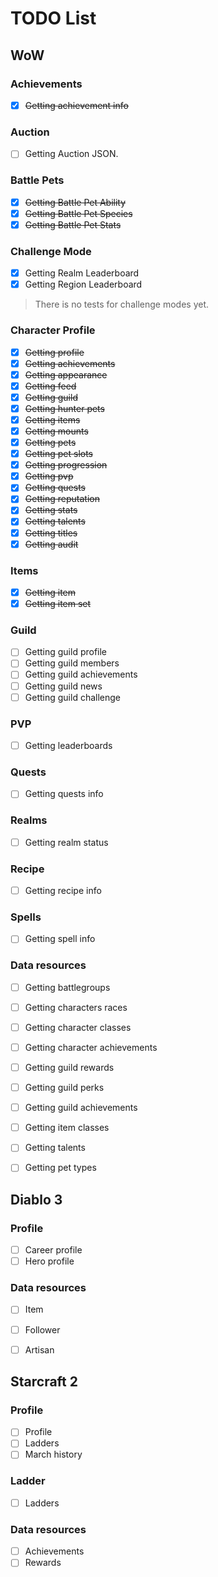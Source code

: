 # TODO List

## WoW

### Achievements

 - [x] ~~Getting achievement info~~

### Auction
 - [ ] Getting Auction JSON.

### Battle Pets
 - [x] ~~Getting Battle Pet Ability~~
 - [x] ~~Getting Battle Pet Species~~
 - [x] ~~Getting Battle Pet Stats~~

### Challenge Mode
 - [x] Getting Realm Leaderboard
 - [x] Getting Region Leaderboard
> There is no tests for challenge modes yet.

### Character Profile

 - [x] ~~Getting profile~~
 - [x] ~~Getting achievements~~
 - [x] ~~Getting appearance~~
 - [x] ~~Getting feed~~
 - [x] ~~Getting guild~~
 - [x] ~~Getting hunter pets~~
 - [x] ~~Getting items~~
 - [x] ~~Getting mounts~~
 - [x] ~~Getting pets~~
 - [x] ~~Getting pet slots~~
 - [x] ~~Getting progression~~
 - [x] ~~Getting pvp~~
 - [x] ~~Getting quests~~
 - [x] ~~Getting reputation~~
 - [x] ~~Getting stats~~
 - [x] ~~Getting talents~~
 - [x] ~~Getting titles~~
 - [x] ~~Getting audit~~

### Items

 - [x] ~~Getting item~~
 - [x] ~~Getting item set~~

### Guild
 - [ ] Getting guild profile
 - [ ] Getting guild members
 - [ ] Getting guild achievements
 - [ ] Getting guild news
 - [ ] Getting guild challenge

### PVP

 - [ ] Getting leaderboards

### Quests

 - [ ] Getting quests info

### Realms

 - [ ] Getting realm status

### Recipe

 - [ ] Getting recipe info

### Spells

 - [ ] Getting spell info

### Data resources

 - [ ] Getting battlegroups
 - [ ] Getting characters races
 - [ ] Getting character classes
 - [ ] Getting character achievements
 - [ ] Getting guild rewards
 - [ ] Getting guild perks
 - [ ] Getting guild achievements
 - [ ] Getting item classes
 - [ ] Getting talents
 - [ ] Getting pet types


## Diablo 3

### Profile

 - [ ] Career profile
 - [ ] Hero profile

### Data resources

 - [ ] Item
 - [ ] Follower
 - [ ] Artisan


## Starcraft 2

### Profile

 - [ ] Profile
 - [ ] Ladders
 - [ ] March history

### Ladder

 - [ ] Ladders

### Data resources

 - [ ] Achievements
 - [ ] Rewards
